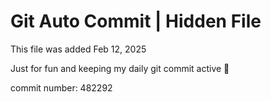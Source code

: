 # Git Auto Commit | Hidden File

This file was added Feb 12, 2025

Just for fun and keeping my daily git commit active 🤪

commit number: 482292

